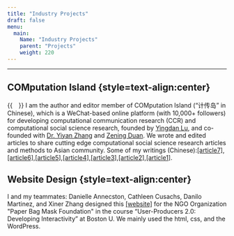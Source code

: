 ```yaml
---
title: "Industry Projects"
draft: false
menu:
  main:
    Name: "Industry Projects"
    parent: "Projects"
    weight: 220
---
```


---
COMputation Island  {style=text-align:center}
---
{{<image float="left" width="14em" height="10em" frame="true" caption="The Logo and QR code of COMputation Island, Welcome to scan and follow!" src="img/计传岛.jpg" >}}
I am the author and editor member of COMputation Island (“计传岛” in Chinese), which is a WeChat-based online platform (with 10,000+ followers) for developing computational communication research (CCR) and computational social science research, founded by [Yingdan Lu](https://yingdanlu.com/account/), and co-founded with [Dr. Yiyan Zhang](https://yiyanzhang.com/) and [Zening Duan](https://scholar.google.com/citations?user=EnJAHNsAAAAJ&hl=en). We wrote and edited articles to share cutting edge computational social science research articles and methods to Asian community. Some of my writings (Chinese):[[article7]](https://mp.weixin.qq.com/s/YRXD0TQVJKyNeYN9rbUpmg),[[article6]](https://mp.weixin.qq.com/s/aYpdoq7J62VBL9qASG3qvA),[[article5]](https://mp.weixin.qq.com/s/WmbT8GCg7K-NmCMMtP4P2Q),[[article4]](https://mp.weixin.qq.com/s/cgNv1cD2TD__UeAyZ3bdwg),[[article3]](https://mp.weixin.qq.com/s/OTYUkBX-RykeZaPVobxB3Q),[[article2]](https://mp.weixin.qq.com/s/zjZQJoRUKq63aOjgfxb-IQ),[[article1]](https://mp.weixin.qq.com/s/llgUMFi9-DIWN8VHbFKOjA).


Website Design  {style=text-align:center}
---
I and my teammates: Danielle Annecston, Cathleen Cusachs, Danilo Martinez, and Xiner Zhang designed this [[website]](https://2021.philemerge.com/b_group4/) for the NGO Organization "Paper Bag Mask Foundation" in the course “User-Producers 2.0: Developing Interactivity” at Boston U. We mainly used the html, css, and the WordPress.
